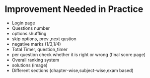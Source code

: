 # Improvement Needed in Practice
- Login page
- Questions number
- options shuffling
- skip options, prev ,next qustion
- negative marks (1/3,1/4)
- Total Timer, question_timer
- per question check whether it is right or wrong (final score page)
- Overall ranking system
- solutions (image)
- Different sections (chapter-wise,subject-wise,exam based)